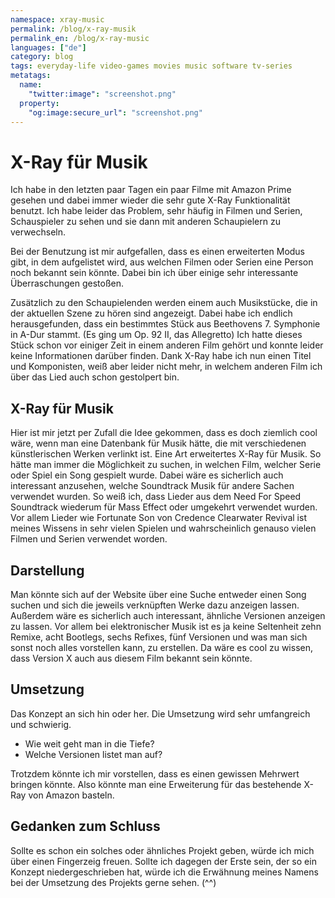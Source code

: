 ```yaml
---
namespace: xray-music
permalink: /blog/x-ray-musik
permalink_en: /blog/x-ray-music
languages: ["de"]
category: blog
tags: everyday-life video-games movies music software tv-series
metatags:
  name:
    "twitter:image": "screenshot.png"
  property:
    "og:image:secure_url": "screenshot.png"
---
```


# X-Ray für Musik

Ich habe in den letzten paar Tagen ein paar Filme mit Amazon Prime gesehen und dabei immer wieder die sehr gute X-Ray Funktionalität benutzt.
Ich habe leider das Problem, sehr häufig in Filmen und Serien, Schauspieler zu sehen und sie dann mit anderen Schaupielern zu verwechseln.

Bei der Benutzung ist mir aufgefallen, dass es einen erweiterten Modus gibt, in dem aufgelistet wird, aus welchen Filmen oder Serien eine Person noch bekannt sein könnte.
Dabei bin ich über einige sehr interessante Überraschungen gestoßen.

Zusätzlich zu den Schaupielenden werden einem auch Musikstücke, die in der aktuellen Szene zu hören sind angezeigt.
Dabei habe ich endlich herausgefunden, dass ein bestimmtes Stück aus Beethovens 7. Symphonie in A-Dur stammt.
(Es ging um Op. 92 II, das Allegretto)
Ich hatte dieses Stück schon vor einiger Zeit in einem anderen Film gehört und konnte leider keine Informationen darüber finden.
Dank X-Ray habe ich nun einen Titel und Komponisten, weiß aber leider nicht mehr, in welchem anderen Film ich über das Lied auch schon gestolpert bin.

## X-Ray für Musik

Hier ist mir jetzt per Zufall die Idee gekommen, dass es doch ziemlich cool wäre, wenn man eine Datenbank für Musik hätte, die mit verschiedenen künstlerischen Werken verlinkt ist.
Eine Art erweitertes X-Ray für Musik.
So hätte man immer die Möglichkeit zu suchen, in welchen Film, welcher Serie oder Spiel ein Song gespielt wurde.
Dabei wäre es sicherlich auch interessant anzusehen, welche Soundtrack Musik für andere Sachen verwendet wurden.
So weiß ich, dass Lieder aus dem Need For Speed Soundtrack wiederum für Mass Effect oder umgekehrt verwendet wurden.
Vor allem Lieder wie Fortunate Son von Credence Clearwater Revival ist meines Wissens in sehr vielen Spielen und wahrscheinlich genauso vielen Filmen und Serien verwendet worden.

## Darstellung

Man könnte sich auf der Website über eine Suche entweder einen Song suchen und sich die jeweils verknüpften Werke dazu anzeigen lassen.
Außerdem wäre es sicherlich auch interessant, ähnliche Versionen anzeigen zu lassen.
Vor allem bei elektronischer Musik ist es ja keine Seltenheit zehn Remixe, acht Bootlegs, sechs Refixes, fünf Versionen und was man sich sonst noch alles vorstellen kann, zu erstellen.
Da wäre es cool zu wissen, dass Version X auch aus diesem Film bekannt sein könnte.

## Umsetzung

Das Konzept an sich hin oder her.
Die Umsetzung wird sehr umfangreich und schwierig.

- Wie weit geht man in die Tiefe?
- Welche Versionen listet man auf?

Trotzdem könnte ich mir vorstellen, dass es einen gewissen Mehrwert bringen könnte.
Also könnte man eine Erweiterung für das bestehende X-Ray von Amazon basteln.

## Gedanken zum Schluss

Sollte es schon ein solches oder ähnliches Projekt geben, würde ich mich über einen Fingerzeig freuen.
Sollte ich dagegen der Erste sein, der so ein Konzept niedergeschrieben hat, würde ich die Erwähnung meines Namens bei der Umsetzung des Projekts gerne sehen.
(^^)
